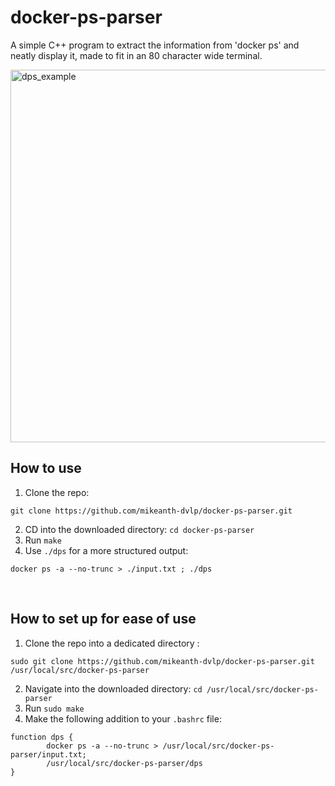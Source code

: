 # docker-ps-parser
A simple C++ program to extract the information from 'docker ps' and neatly display it, made to fit in an 80 character wide terminal.

<img width="596" alt="dps_example" src="https://user-images.githubusercontent.com/28601784/83330219-4be03380-a296-11ea-9085-316f8c30e77d.png">

## How to use
1. Clone the repo:
``` 
git clone https://github.com/mikeanth-dvlp/docker-ps-parser.git 
```
2. CD into the downloaded directory: `cd docker-ps-parser`
3. Run `make`
4. Use `./dps` for a more structured output: 
```
docker ps -a --no-trunc > ./input.txt ; ./dps
```

<br>

## How to set up for ease of use
1.  Clone the repo into a dedicated directory :
```
sudo git clone https://github.com/mikeanth-dvlp/docker-ps-parser.git /usr/local/src/docker-ps-parser
```
2. Navigate into the downloaded directory: `cd /usr/local/src/docker-ps-parser`
3. Run `sudo make`
4. Make the following addition to your `.bashrc` file:
```
function dps {
        docker ps -a --no-trunc > /usr/local/src/docker-ps-parser/input.txt;
        /usr/local/src/docker-ps-parser/dps
}
```
